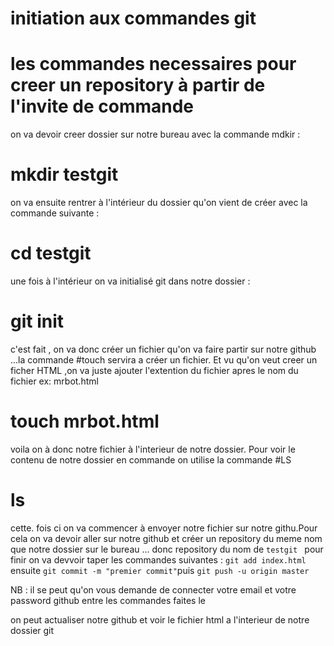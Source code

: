 
# initiation aux commandes git
# les commandes necessaires pour creer un repository à partir de l'invite de commande
on va devoir creer dossier sur notre bureau avec la commande mdkir :
# mkdir testgit

on va ensuite rentrer à l'intérieur du dossier qu'on vient de créer avec la commande suivante :
# cd testgit 

une fois à l'intérieur on va initialisé git dans notre dossier :
# git init
c'est fait , on va donc créer un fichier qu'on va faire partir sur notre github ...la commande  #touch  servira a créer un fichier. Et vu qu'on veut creer un ficher HTML ,on va juste ajouter l'extention du fichier apres le nom du fichier ex: mrbot.html

# touch mrbot.html

voila on à donc notre fichier à l'interieur de notre dossier. Pour voir le contenu de notre dossier en commande on utilise la commande #LS
# ls 
cette. fois ci on va commencer à envoyer notre fichier sur notre githu.Pour cela on va devoir 
aller sur notre github et créer un repository du meme nom que notre dossier sur le bureau ... donc repository du nom de `testgit `
pour finir on va devvoir taper les commandes suivantes :
`git add index.html` ensuite 
`git commit -m "premier commit"`puis
`git push -u origin master`

NB : il se peut qu'on vous demande de connecter votre email et votre password github entre les commandes faites le

on peut actualiser notre github et voir le fichier html a l'interieur de notre dossier git

